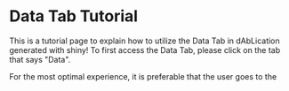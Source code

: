 # Data Tab Tutorial

This is a tutorial page to explain how to utilize the Data Tab in dAbLication generated with shiny! To first access the Data Tab, please click on the tab that says "Data". 



For the most optimal experience, it is preferable that the user goes to the 
